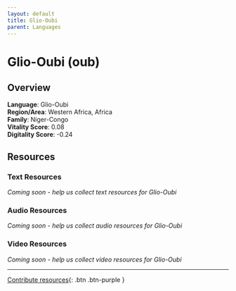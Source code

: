 ```yaml
---
layout: default
title: Glio-Oubi
parent: Languages
---
```


# Glio-Oubi (oub)

## Overview

**Language**: Glio-Oubi  
**Region/Area**: Western Africa, Africa  
**Family**: Niger-Congo  
**Vitality Score**: 0.08  
**Digitality Score**: -0.24  

## Resources

### Text Resources
*Coming soon - help us collect text resources for Glio-Oubi*

### Audio Resources
*Coming soon - help us collect audio resources for Glio-Oubi*

### Video Resources
*Coming soon - help us collect video resources for Glio-Oubi*

---

[Contribute resources](https://fairtrain.github.io/){: .btn .btn-purple }
